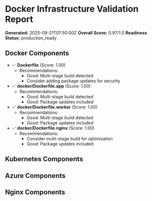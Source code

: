 # Docker Infrastructure Validation Report
**Generated:** 2025-09-21T07:50:00Z
**Overall Score:** 0.97/1.0
**Readiness Status:** production_ready

## Docker Components
- ✅ **Dockerfile** (Score: 1.00)
  - Recommendations:
    - Good: Multi-stage build detected
    - Consider adding package updates for security
- ✅ **docker/Dockerfile.app** (Score: 1.00)
  - Recommendations:
    - Good: Multi-stage build detected
    - Good: Package updates included
- ✅ **docker/Dockerfile.worker** (Score: 1.00)
  - Recommendations:
    - Good: Multi-stage build detected
    - Good: Package updates included
- ✅ **docker/Dockerfile.nginx** (Score: 1.00)
  - Recommendations:
    - Consider multi-stage build for optimization
    - Good: Package updates included

## Kubernetes Components

## Azure Components

## Nginx Components
